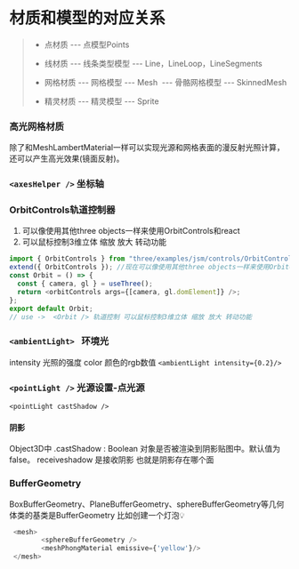 # 材质和模型的对应关系

> - 点材质 ---  点模型Points
>
> - 线材质 ---  线条类型模型  ---  Line，LineLoop，LineSegments 
> - 网格材质  ---  网格模型  ---  Mesh
>  ​                 ---  骨骼网格模型  ---  SkinnedMesh
> - 精灵材质  ---  精灵模型 ---  Sprite
>
### 高光网格材质   <meshPhongMaterial />
除了和MeshLambertMaterial一样可以实现光源和网格表面的漫反射光照计算，还可以产生高光效果(镜面反射)。

### `<axesHelper />` 坐标轴
### OrbitControls轨道控制器
1. 可以像使用其他three objects一样来使用OrbitControls和react
2. 可以鼠标控制3维立体 缩放 放大 转动功能
```javascript
import { OrbitControls } from "three/examples/jsm/controls/OrbitControls";
extend({ OrbitControls }); //现在可以像使用其他three objects一样来使用OrbitControls和react
const Orbit = () => {
  const { camera, gl } = useThree();
  return <orbitControls args={[camera, gl.domElement]} />;
};
export default Orbit;
// use ->  <Orbit /> 轨道控制 可以鼠标控制3维立体 缩放 放大 转动功能
```
### `<ambientLight> ` 环境光
intensity 光照的强度 color 颜色的rgb数值  `<ambientLight intensity={0.2}/>`

###  `<pointLight />` 光源设置-点光源
`<pointLight castShadow />` 
#### 阴影
Object3D中  .castShadow : Boolean  对象是否被渲染到阴影贴图中。默认值为false。
receiveshadow 是接收阴影  也就是阴影存在哪个面

### BufferGeometry
BoxBufferGeometry、PlaneBufferGeometry、sphereBufferGeometry等几何体类的基类是BufferGeometry
比如创建一个灯泡💡

```js
 <mesh>
        <sphereBufferGeometry />
        <meshPhongMaterial emissive={'yellow'}/>
 </mesh>
```

